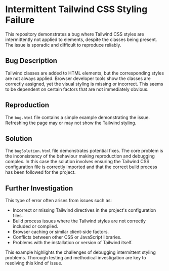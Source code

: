 # Intermittent Tailwind CSS Styling Failure

This repository demonstrates a bug where Tailwind CSS styles are intermittently not applied to elements, despite the classes being present. The issue is sporadic and difficult to reproduce reliably.

## Bug Description

Tailwind classes are added to HTML elements, but the corresponding styles are not always applied.  Browser developer tools show the classes are correctly assigned, yet the visual styling is missing or incorrect. This seems to be dependent on certain factors that are not immediately obvious.

## Reproduction

The `bug.html` file contains a simple example demonstrating the issue.  Refreshing the page may or may not show the Tailwind styling. 

## Solution

The `bugSolution.html` file demonstrates potential fixes. The core problem is the inconsistency of the behaviour making reproduction and debugging complex.  In this case the solution involves ensuring the Tailwind CSS configuration file is correctly imported and that the correct build process has been followed for the project.

## Further Investigation

This type of error often arises from issues such as:

* Incorrect or missing Tailwind directives in the project's configuration files.
* Build process issues where the Tailwind styles are not correctly included or compiled.
* Browser caching or similar client-side factors.
* Conflicts between other CSS or JavaScript libraries.
* Problems with the installation or version of Tailwind itself.

This example highlights the challenges of debugging intermittent styling problems. Thorough testing and methodical investigation are key to resolving this kind of issue.